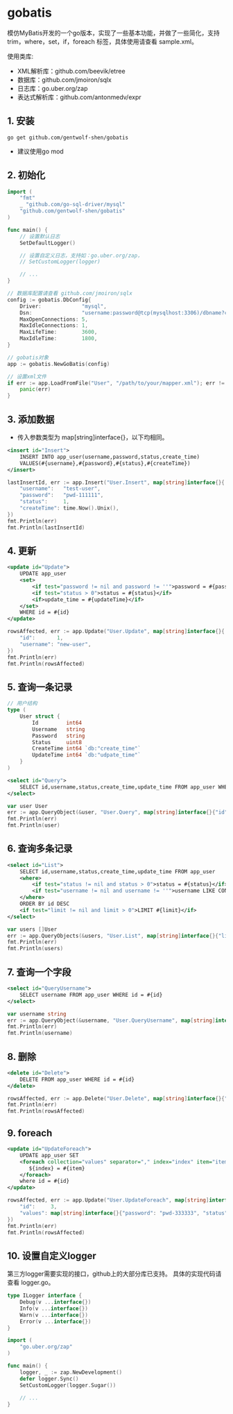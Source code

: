 # gobatis 

模仿MyBatis开发的一个go版本，实现了一些基本功能，并做了一些简化，支持 trim，where，set，if，foreach 标签，具体使用请查看 sample.xml。

使用类库:
* XML解析库：github.com/beevik/etree
* 数据库：github.com/jmoiron/sqlx
* 日志库：go.uber.org/zap
* 表达式解析库：github.com/antonmedv/expr

## 1. 安装

```shell script
go get github.com/gentwolf-shen/gobatis
```

* 建议使用go mod

## 2. 初始化
```go
import (
	"fmt"
	_ "github.com/go-sql-driver/mysql"
	"github.com/gentwolf-shen/gobatis"
)

func main() {
	// 设置默认日志
	SetDefaultLogger()

	// 设置自定义日志，支持如：go.uber.org/zap，
	// SetCustomLogger(logger)

	// ...
}
```

```go
// 数据库配置请查看 github.com/jmoiron/sqlx
config := gobatis.DbConfig{
    Driver:             "mysql",
    Dsn:                "username:password@tcp(mysqlhost:3306)/dbname?charset=utf8",
    MaxOpenConnections: 5,
    MaxIdleConnections: 1,
    MaxLifeTime:        3600,
    MaxIdleTime:        1800,
}

// gobatis对象
app := gobatis.NewGoBatis(config)

// 设置xml文件
if err := app.LoadFromFile("User", "/path/to/your/mapper.xml"); err != nil {
    panic(err)
}
```

## 3. 添加数据

* 传入参数类型为 map[string]interface{}，以下均相同。

```xml
<insert id="Insert">
    INSERT INTO app_user(username,password,status,create_time)
    VALUES(#{username},#{password},#{status},#{createTime})
</insert>
```
```go
lastInsertId, err := app.Insert("User.Insert", map[string]interface{}{
    "username":   "test-user",
    "password":   "pwd-111111",
    "status":     1,
    "createTime": time.Now().Unix(),
})
fmt.Println(err)
fmt.Println(lastInsertId)
```

## 4. 更新
```xml
<update id="Update">
    UPDATE app_user
    <set>
        <if test="password != nil and password != ''">password = #{password}</if>
        <if test="status > 0">status = #{status}</if>
        <if>update_time = #{updateTime}</if>
    </set>
    WHERE id = #{id}
</update>
```
```go
rowsAffected, err := app.Update("User.Update", map[string]interface{}{
    "id":       1,
    "username": "new-user",
})
fmt.Println(err)
fmt.Println(rowsAffected)
```

## 5. 查询一条记录

```go
// 用户结构
type (
	User struct {
		Id         int64
		Username   string
		Password   string
		Status     uint8
		CreateTime int64 `db:"create_time"`
		UpdateTime int64 `db:"udpate_time"`
	}
)
```
```xml
<select id="Query">
    SELECT id,username,status,create_time,update_time FROM app_user WHERE id = #{id}
</select>
```
```go
var user User
err := app.QueryObject(&user, "User.Query", map[string]interface{}{"id": 1})
fmt.Println(err)
fmt.Println(user)
```

## 6. 查询多条记录
```xml
<select id="List">
    SELECT id,username,status,create_time,update_time FROM app_user
    <where>
        <if test="status != nil and status > 0">status = #{status}</if>
        <if test="username != nil and username != ''">username LIKE CONCAT('%', #{username}, '%')</if>
    </where>
    ORDER BY id DESC
    <if test="limit != nil and limit > 0">LIMIT #{limit}</if>
</select>
```
```go
var users []User
err := app.QueryObjects(&users, "User.List", map[string]interface{}{"limit": 10})
fmt.Println(err)
fmt.Println(users)
```

## 7. 查询一个字段
```xml
<select id="QueryUsername">
    SELECT username FROM app_user WHERE id = #{id}
</select>
```
```go
var username string
err := app.QueryObject(&username, "User.QueryUsername", map[string]interface{}{"id": 1})
fmt.Println(err)
fmt.Println(username)
```

## 8. 删除
```xml
<delete id="Delete">
    DELETE FROM app_user WHERE id = #{id}
</delete>
```
```go
rowsAffected, err := app.Delete("User.Delete", map[string]interface{}{"id": 1})
fmt.Println(err)
fmt.Println(rowsAffected)
```

## 9. foreach
```xml
<update id="UpdateForeach">
    UPDATE app_user SET
    <foreach collection="values" separator="," index="index" item="item">
       ${index} = #{item}
    </foreach>
    where id = #{id}
</update>
```
```go
rowsAffected, err := app.Update("User.UpdateForeach", map[string]interface{}{
    "id":     3,
    "values": map[string]interface{}{"password": "pwd-333333", "status": 2, "update_time": time.Now().Unix()},
})
fmt.Println(err)
fmt.Println(rowsAffected)
```


## 10. 设置自定义logger

第三方logger需要实现的接口，github上的大部分库已支持。
具体的实现代码请查看 logger.go。

```go
type ILogger interface {
	Debug(v ...interface{})
	Info(v ...interface{})
	Warn(v ...interface{})
	Error(v ...interface{})
}
```

```go
import (
	"go.uber.org/zap"
)

func main() {
	logger, _ := zap.NewDevelopment()
	defer logger.Sync()
	SetCustomLogger(logger.Sugar())
	
	// ...
}
```